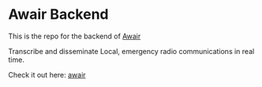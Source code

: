 # Awair Backend

This is the repo for the backend of [Awair](rbrigden/awair-webapp)

Transcribe and disseminate Local, emergency radio communications in real time. 

Check it out here: [awair](http://awair.herokuapp.com) 




